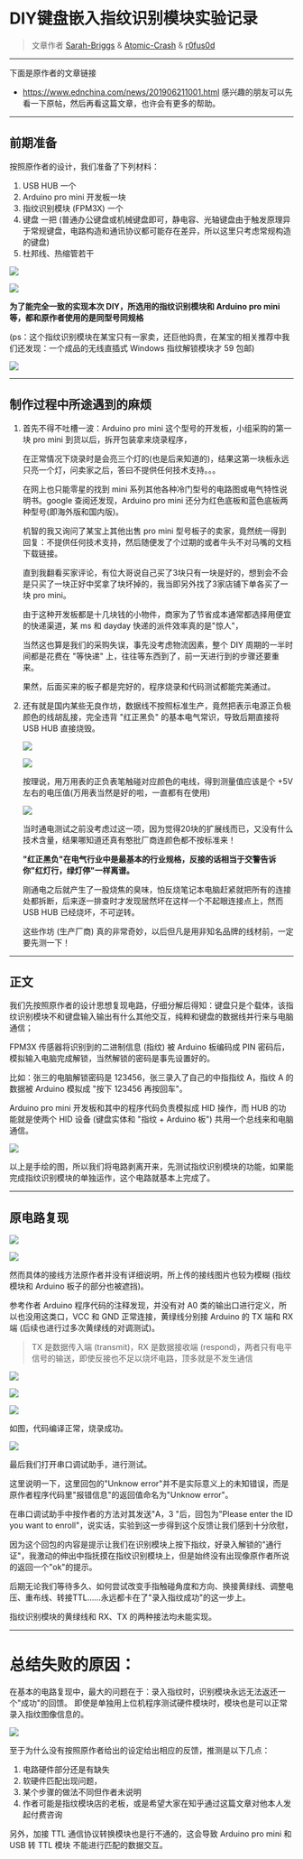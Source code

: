 # DIY键盘嵌入指纹识别模块实验记录

> 文章作者 [Sarah-Briggs](https://github.com/Sarah-Briggs) & [Atomic-Crash](https://github.com/Atomic-Crash) & [r0fus0d](https://github.com/No-Github)

---

下面是原作者的文章链接
- https://www.ednchina.com/news/201906211001.html 感兴趣的朋友可以先看一下原帖，然后再看这篇文章，也许会有更多的帮助。

---

## 前期准备

按照原作者的设计，我们准备了下列材料：
1. USB HUB 一个
2. Arduino pro mini 开发板一块
3. 指纹识别模块 (FPM3X) 一个
4. 键盘 一把 (普通办公键盘或机械键盘即可，静电容、光轴键盘由于触发原理异于常规键盘，电路构造和通讯协议都可能存在差异，所以这里只考虑常规构造的键盘)
5. 杜邦线、热缩管若干

![](../../../../../assets/img/Security/IOT/硬件安全/HID/DIY键盘嵌入指纹识别模块实验记录/1.jpg)

![](../../../../../assets/img/Security/IOT/硬件安全/HID/DIY键盘嵌入指纹识别模块实验记录/2.jpg)

**为了能完全一致的实现本次 DIY，所选用的指纹识别模块和 Arduino pro mini 等，都和原作者使用的是同型号同规格**

(ps：这个指纹识别模块在某宝只有一家卖，还巨他妈贵，在某宝的相关推荐中我们还发现：一个成品的无线直插式 Windows 指纹解锁模块才 59 包邮)

![](../../../../../assets/img/Security/IOT/硬件安全/HID/DIY键盘嵌入指纹识别模块实验记录/3.jpg)

---

## 制作过程中所途遇到的麻烦

1. 首先不得不吐槽一波：Arduino pro mini 这个型号的开发板，小组采购的第一块 pro mini 到货以后，拆开包装拿来烧录程序，

   在正常情况下烧录时是会亮三个灯的(也是后来知道的)，结果这第一块板永远只亮一个灯，问卖家之后，答曰不提供任何技术支持。。。

   在网上也只能零星的找到 mini 系列其他各种冷门型号的电路图或电气特性说明书。google 查阅还发现，Arduino pro mini 还分为红色底板和蓝色底板两种型号(即海外版和国内版)。

   机智的我又询问了某宝上其他出售 pro mini 型号板子的卖家，竟然统一得到回复：不提供任何技术支持，然后随便发了个过期的或者牛头不对马嘴的文档下载链接。

   直到我翻看买家评论，有位大哥说自己买了3块只有一块是好的，想到会不会是只买了一块正好中奖拿了块坏掉的，我当即另外找了3家店铺下单各买了一块 pro mini。

   由于这种开发板都是十几块钱的小物件，商家为了节省成本通常都选择用便宜的快递渠道，某 ms 和 dayday 快递的派件效率真的是"惊人"，

   当然这也算是我们的采购失误，事先没考虑物流因素，整个 DIY 周期的一半时间都是花费在 "等快递" 上，往往等东西到了，前一天进行到的步骤还要重来。

   果然，后面买来的板子都是完好的，程序烧录和代码测试都能完美通过。

2. 还有就是国内某些无良作坊，数据线不按照标准生产，竟然把表示电源正负极颜色的线胡乱接，完全违背 "红正黑负" 的基本电气常识，导致后期直接将 USB HUB 直接烧毁。

   ![](../../../../../assets/img/Security/IOT/硬件安全/HID/DIY键盘嵌入指纹识别模块实验记录/USB数据线.PNG)

   ![](../../../../../assets/img/Security/IOT/硬件安全/HID/DIY键盘嵌入指纹识别模块实验记录/数据线.jpg)

   按理说，用万用表的正负表笔触碰对应颜色的电线，得到测量值应该是个 +5V 左右的电压值(万用表当然是好的啦，一直都有在使用)

   ![](../../../../../assets/img/Security/IOT/硬件安全/HID/DIY键盘嵌入指纹识别模块实验记录/数据线测试.jpg)

   当时通电测试之前没考虑过这一项，因为觉得20块的扩展线而已，又没有什么技术含量，结果哪知道还真有憨批厂商连颜色都不按标准来！

   **"红正黑负"在电气行业中是最基本的行业规格，反接的话相当于交警告诉你"红灯行，绿灯停"一样离谱。**

   刚通电之后就产生了一股烧焦的臭味，怕反烧笔记本电脑赶紧就把所有的连接处都拆断，后来逐一排查时才发现居然坏在这样一个不起眼连接点上，然而 USB HUB 已经烧坏，不可逆转。

   这些作坊 (生产厂商) 真的非常奇妙，以后但凡是用非知名品牌的线材前，一定要先测一下！

---

## 正文

我们先按照原作者的设计思想复现电路，仔细分解后得知：键盘只是个载体，该指纹识别模块不和键盘输入输出有什么其他交互，纯粹和键盘的数据线并行来与电脑通信；

FPM3X 传感器将识别到的二进制信息 (指纹) 被 Arduino 板编码成 PIN 密码后，模拟输入电脑完成解锁，当然解锁的密码是事先设置好的。

比如：张三的电脑解锁密码是 123456，张三录入了自己的中指指纹 A，指纹 A 的数据被 Arduino 模拟成 "按下 123456 再按回车"。

Arduino pro mini 开发板和其中的程序代码负责模拟成 HID 操作，而 HUB 的功能就是使两个 HID 设备 (键盘实体和 "指纹 + Arduino 板") 共用一个总线来和电脑通信。

![](../../../../../assets/img/Security/IOT/硬件安全/HID/DIY键盘嵌入指纹识别模块实验记录/电路线路图.jpg)

以上是手绘的图，所以我们将电路剥离开来，先测试指纹识别模块的功能，如果能完成指纹识别模块的单独运作，这个电路就基本上完成了。

---

## 原电路复现

![](../../../../../assets/img/Security/IOT/硬件安全/HID/DIY键盘嵌入指纹识别模块实验记录/地府接线.jpg)

![](../../../../../assets/img/Security/IOT/硬件安全/HID/DIY键盘嵌入指纹识别模块实验记录/焊接.jpg)

然而具体的接线方法原作者并没有详细说明，所上传的接线图片也较为模糊 (指纹模块和 Arduino 板子的部分也被遮挡)。

参考作者 Arduino 程序代码的注释发现，并没有对 A0 类的输出口进行定义，所以也没用这类口，VCC 和 GND 正常连接，黄绿线分别接 Arduino 的 TX 端和 RX 端 (后续也进行过多次黄绿线的对调测试)。

>  TX 是数据传入端 (transmit)，RX 是数据接收端 (respond)，两者只有电平信号的输送，即使反接也不足以烧坏电路，顶多就是不发生通信

![](../../../../../assets/img/Security/IOT/硬件安全/HID/DIY键盘嵌入指纹识别模块实验记录/搭建电路.jpg)

![](../../../../../assets/img/Security/IOT/硬件安全/HID/DIY键盘嵌入指纹识别模块实验记录/烧录程序.jpg)

![](../../../../../assets/img/Security/IOT/硬件安全/HID/DIY键盘嵌入指纹识别模块实验记录/烧入程序.jpg)

如图，代码编译正常，烧录成功。

![](../../../../../assets/img/Security/IOT/硬件安全/HID/DIY键盘嵌入指纹识别模块实验记录/串口调试.jpg)

最后我们打开串口调试助手，进行测试。

这里说明一下，这里回包的"Unknow error"并不是实际意义上的未知错误，而是原作者程序代码里"报错信息"的返回值命名为"Unknow error"。

在串口调试助手中按作者的方法对其发送"A，3 "后，回包为"Please enter the ID you want to enroll"，说实话，实验到这一步得到这个反馈让我们感到十分欣慰，

因为这个回包的内容是提示让我们在识别模块上按下指纹，好录入解锁的"通行证"，我激动的伸出中指抚摸在指纹识别模块上，但是始终没有出现像原作者所说的返回一个"ok"的提示。

后期无论我们等待多久、如何尝试改变手指触碰角度和方向、换接黄绿线、调整电压、重布线、转接TTL……永远都卡在了"录入指纹成功"的这一步上。

指纹识别模块的黄绿线和 RX、TX 的两种接法均未能实现。

---

# 总结失败的原因：

在基本的电路复现中，最大的问题在于：录入指纹时，识别模块永远无法返还一个"成功"的回馈。
即使是单独用上位机程序测试硬件模块时，模块也是可以正常录入指纹图像信息的。

![](../../../../../assets/img/Security/IOT/硬件安全/HID/DIY键盘嵌入指纹识别模块实验记录/4.jpg)

至于为什么没有按照原作者给出的设定给出相应的反馈，推测是以下几点：
1. 电路硬件部分还是有缺失
2. 软硬件匹配出现问题，
3. 某个步骤的做法不同但作者未说明
4. 作者可能是指纹模块店的老板，或是希望大家在知乎通过这篇文章对他本人发起付费咨询

另外，加接 TTL 通信协议转换模块也是行不通的，这会导致 Arduino pro mini 和 USB 转 TTL 模块 不能进行匹配的数据交互。

